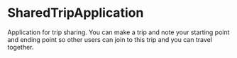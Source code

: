 # SharedTripApplication
Application for trip sharing. You can make a trip and note your starting point and ending point so other users can join to this trip and you can travel together.
